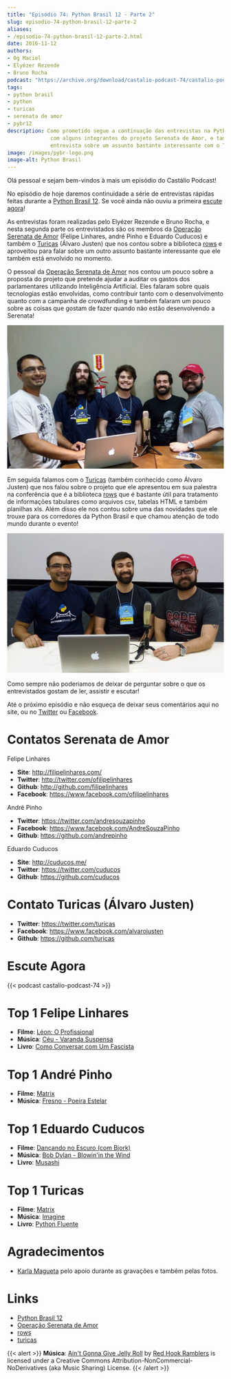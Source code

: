 ```yaml
---
title: "Episódio 74: Python Brasil 12 - Parte 2"
slug: episodio-74-python-brasil-12-parte-2
aliases:
- /episodio-74-python-brasil-12-parte-2.html
date: 2016-11-12
authors:
- Og Maciel
- Elyézer Rezende
- Bruno Rocha
podcast: "https://archive.org/download/castalio-podcast-74/castalio-podcast-74.mp3"
tags:
- python brasil
- python
- turicas
- serenata de amor
- pybr12
description: Como prometido segue a continuação das entrevistas na Python Brasil 12
              com alguns integrantes do projeto Serenata de Amor, e também uma
              entrevista sobre um assunto bastante interessante com o Turicas.
image: /images/pybr-logo.png
image-alt: Python Brasil
---
```


Olá pessoal e sejam bem-vindos à mais um episódio do Castálio Podcast!

No episódio de hoje daremos continuidade a série de entrevistas rápidas feitas
durante a [Python Brasil 12](http://2016.pythonbrasil.org.br/). Se você ainda
não ouviu a primeira [escute
agora](/episodio-73-python-brasil-12-parte-1.html)!

As entrevistas foram realizadas pelo Elyézer Rezende e Bruno Rocha, e nesta
segunda parte os entrevistados são os membros da [Operação Serenata de
Amor](https://www.catarse.me/serenata) (Felipe Linhares, andré Pinho e Eduardo
Cuducos) e também o [Turicas](https://www.youtube.com/user/Turicas) (Álvaro
Justen) que nos contou sobre a biblioteca
[rows](https://github.com/turicas/rows) e aproveitou para falar sobre um outro
assunto bastante interessante que ele também está envolvido no momento.

O pessoal da [Operação Serenata de Amor](https://www.catarse.me/serenata) nos
contou um pouco sobre a proposta do projeto que pretende ajudar a auditar os
gastos dos parlamentares utilizando Inteligência Artificial. Eles falaram sobre
quais tecnologias estão envolvidas, como contribuir tanto com o desenvolvimento
quanto com a campanha de crowdfunding e também falaram um pouco sobre as coisas
que gostam de fazer quando não estão desenvolvendo a Serenata!

<div class="clearfix"></div>

![Elyézer, Felipe Linhares, André Pinho, Eduardo Cuducos e Bruno Rocha.](/images/pybr12-serenata-de-amor.jpg)

Em seguida falamos com o [Turicas](https://www.youtube.com/user/Turicas)
(também conhecido como Álvaro Justen) que nos falou sobre o projeto que ele
apresentou em sua palestra na conferência que é a biblioteca
[rows](https://github.com/turicas/rows) que é bastante útil para tratamento de
informações tabulares como arquivos csv, tabelas HTML e também planilhas xls.
Além disso ele nos contou sobre uma das novidades que ele trouxe para os
corredores da Python Brasil e que chamou atenção de todo mundo durante o
evento!

![Elyézer, Turicas e Bruno Rocha hipnotizados em uma das salas da Python Brasil.](/images/pybr12-turicas.jpg)

Como sempre não poderiamos de deixar de perguntar sobre o que os entrevistados
gostam de ler, assistir e escutar!

Até o próximo episódio e não esqueça de deixar seus comentários aqui no site,
ou no [Twitter](https://twitter.com/castaliopod) ou
[Facebook](https://www.facebook.com/castaliopod).

# Contatos Serenata de Amor

Felipe Linhares

- **Site**: <http://filipelinhares.com/>
- **Twitter**: <http://twitter.com/ofilipelinhares>
- **Github**: <http://github.com/filipelinhares>
- **Facebook**: <https://www.facebook.com/ofilipelinhares>

André Pinho

- **Twitter**: <https://twitter.com/andresouzapinho>
- **Facebook**: <https://www.facebook.com/AndreSouzaPinho>
- **Github**: <https://github.com/andrepinho>

Eduardo Cuducos

- **Site**: <http://cuducos.me/>
- **Twitter**: <https://twitter.com/cuducos>
- **Github**: <https://github.com/cuducos>

# Contato Turicas (Álvaro Justen)

- **Twitter**: <https://twitter.com/turicas>
- **Facebook**: <https://www.facebook.com/alvarojusten>
- **Github**: <https://github.com/turicas>

# Escute Agora

{{< podcast castalio-podcast-74 >}}

# Top 1 Felipe Linhares

- **Filme**: [Léon: O
    Profissional](http://www.imdb.com/title/tt0110413/)
- **Música**: [Céu - Varanda
    Suspensa](http://www.last.fm/pt/music/C%C3%A9u/_/Varanda+Suspensa)
- **Livro**: [Como Conversar com Um
    Fascista](https://www.goodreads.com/book/show/27308337-como-conversar-com-um-fascista)

# Top 1 André Pinho

- **Filme**: [Matrix](http://www.imdb.com/title/tt0133093/)
- **Música**: [Fresno - Poeira
    Estelar](http://www.last.fm/pt/music/Fresno/_/Poeira+Estelar)

# Top 1 Eduardo Cuducos

- **Filme**: [Dançando no Escuro (com
    Bjork)](http://www.imdb.com/title/tt0168629/)
- **Música**: [Bob Dylan - Blowin\'in the
    Wind](http://www.last.fm/music/Bob+Dylan/_/Blowin'+in+the+Wind)
- **Livro**:
    [Musashi](http://www.goodreads.com/book/show/102030.Musashi)

# Top 1 Turicas

- **Filme**: [Matrix](http://www.imdb.com/title/tt0133093/)
- **Música**:
    [Imagine](http://www.last.fm/music/John+Lennon/_/Imagine)
- **Livro**: [Python
    Fluente](https://www.goodreads.com/book/show/22800567-fluent-python)

# Agradecimentos

- [Karla Magueta](http://karlamagueta.com) pelo apoio durante as gravações e também pelas fotos.

# Links

- [Python Brasil 12](http://2016.pythonbrasil.org.br/)
- [Operação Serenata de Amor](https://www.catarse.me/serenata)
- [rows](https://github.com/turicas/rows)
- [turicas](https://www.youtube.com/user/Turicas)

{{< alert >}}
**Música**: [Ain\'t Gonna Give Jelly
Roll](http://freemusicarchive.org/music/Red_Hook_Ramblers/Live__WFMU_on_Antique_Phonograph_Music_Program_with_MAC_Feb_8_2011/Red_Hook_Ramblers_-_12_-_Aint_Gonna_Give_Jelly_Roll)
by [Red Hook Ramblers](http://www.redhookramblers.com/) is licensed under a
Creative Commons Attribution-NonCommercial-NoDerivatives (aka Music Sharing)
License.
{{< /alert >}}

